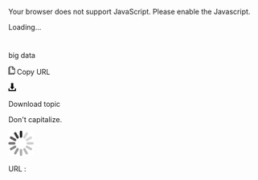 Your browser does not support JavaScript. Please enable the Javascript.

Loading...

# 

big data

![Copy URL](media/big-data/Copy.png)
Copy URL

![Download](media/big-data/Download.png)

Download topic

Don't capitalize.

![In progress](media/big-data/activity-large.gif)

URL :
